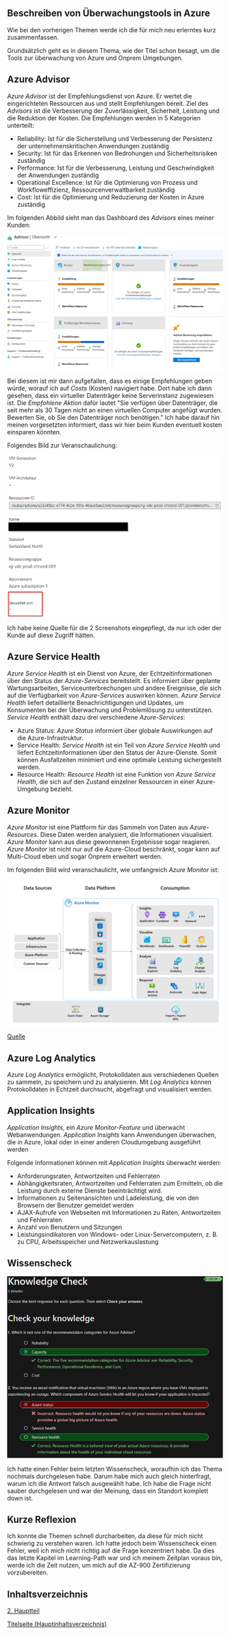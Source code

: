 ## Beschreiben von Überwachungstools in Azure

Wie bei den vorherigen Themen werde ich die für mich neu erlerntes kurz zusammenfassen.

Grundsätzlich geht es in diesem Thema, wie der Titel schon besagt, um die Tools zur überwachung von Azure und Onprem Umgebungen.

## Azure Advisor

*Azure Advisor* ist der Empfehlungsdienst von Azure. Er wertet die eingerichteten Ressourcen aus und stellt Empfehlungen bereit. Ziel des *Advisors* ist die Verbesserung der Zuverlässigkeit, Sicherheit, Leistung und die Reduktion der Kosten. Die Empfehlungen werden in 5 Kategorien unterteilt:

- Reliability: Ist für die Sicherstellung und Verbesserung der Persistenz der unternehmenskritischen Anwendungen zuständig
- Security: Ist für das Erkennen von Bedrohungen und Sicherheitsrisiken zuständig
- Performance: Ist für die Verbesserung, Leistung und Geschwindigkeit der Anwendungen zuständig
- Operational Excellence: Ist für die Optimierung von Prozess und Workfloweffizienz, Ressourcenverwaltbarkeit zuständig
- Cost: Ist für die Optimierung und Reduzierung der Kosten in Azure zuständig

Im folgenden Abbild sieht man das Dashboard des *Advisors* eines meiner Kunden:

![Advisor Dashboard](../ressources/Advisor_Dashboard.png)

Bei diesem ist mir dann aufgefallen, dass es einige Empfehlungen geben würde, worauf ich auf *Costs* (Kosten) navigiert habe. Dort habe ich dann gesehen, dass ein virtueller Datenträger keine Serverinstanz zugewiesen ist. Die *Empfohlene Aktion* dafür lautet "Sie verfügen über Datenträger, die seit mehr als 30 Tagen nicht an einen virtuellen Computer angefügt wurden. Bewerten Sie, ob Sie den Datenträger noch benötigen." Ich habe darauf hin meinen vorgesetzten informiert, dass wir hier beim Kunden eventuell kosten einsparen könnten. 

Folgendes Bild zur Veranschaulichung:

![Advisor Festplatte](../ressources/Advisor_Disk.png)

Ich habe keine Quelle für die 2 Screenshots eingepflegt, da nur ich oder der Kunde auf diese Zugriff hätten.

## Azure Service Health

*Azure Service Health* ist ein Dienst von Azure, der Echtzeitinformationen über den Status der *Azure-Services* bereitstellt. Es informiert über geplante Wartungsarbeiten, Serviceunterbrechungen und andere Ereignisse, die sich auf die Verfügbarkeit von *Azure-Services* auswirken können. *Azure Service Health* liefert detaillierte Benachrichtigungen und Updates, um Konsumenten bei der Überwachung und Problemlösung zu unterstützen. *Service Health* enthält dazu drei verschiedene *Azure-Services*:

- Azure Status: *Azure Status* informiert über globale Auswirkungen auf die Azure-Infrastruktur.
- Service Health: *Service Health* ist ein Teil von *Azure Service Health* und liefert Echtzeitinformationen über den Status der Azure-Dienste. Somit können Ausfallzeiten minimiert und eine optimale Leistung sichergestellt werden.
- Resource Health: *Resource Health* ist eine Funktion von *Azure Service Health*, die sich auf den Zustand einzelner Ressourcen in einer Azure-Umgebung bezieht.


## Azure Monitor

*Azure Monitor* ist eine Plattform für das Sammeln von Daten aus *Azure-Resources*. Diese Daten werden analysiert, die Informationen visualisiert. *Azure Monitor* kann aus diese gewonnenen Ergebnisse sogar reagieren. *Azure Monitor* ist nicht nur auf die Azure-Cloud beschränkt, sogar kann auf Multi-Cloud eben und sogar Onprem erweitert werden.

Im folgenden Bild wird veranschaulicht, wie umfangreich *Azure Monitor* ist:

![Azure Monitor](../ressources/Azure-monitor.png)

[Quelle](../4_Anhang/Quellenangabe#Availability-Zones)

## Azure Log Analytics

*Azure Log Analytics* ermöglicht, Protokolldaten aus verschiedenen Quellen zu sammeln, zu speichern und zu analysieren. Mit *Log Analytics* können Protokolldaten in Echtzeit durchsucht, abgefragt und visualisiert werden.


## Application Insights

*Application Insights*, ein *Azure Monitor-Feature* und überwacht Webanwendungen. *Application Insights* kann Anwendungen überwachen, die in Azure, lokal oder in einer anderen Cloudumgebung ausgeführt werden

Folgende Informationen können mit *Application Insights* überwacht werden:

- Anforderungsraten, Antwortzeiten und Fehlerraten
- Abhängigkeitsraten, Antwortzeiten und Fehlerraten zum Ermitteln, ob die Leistung durch externe Dienste beeinträchtigt wird.
- Informationen zu Seitenansichten und Ladeleistung, die von den Browsern der Benutzer gemeldet werden
- AJAX-Aufrufe von Webseiten mit Informationen zu Raten, Antwortzeiten und Fehlerraten
- Anzahl von Benutzern und Sitzungen
- Leistungsindikatoren von Windows- oder Linux-Servercomputern, z. B. zu CPU, Arbeitsspeicher und Netzwerkauslastung

## Wissenscheck

![Wissenscheck Monitoring](../ressources/Wissensbeurteilung_Monitoring.png)

Ich hatte einen Fehler beim letzten Wissenscheck, woraufhin ich das Thema nochmals durchgelesen habe. Darum habe mich auch gleich hinterfragt, warum ich die Antwort falsch ausgewählt habe. Ich habe die Frage nicht sauber durchgelesen und war der Meinung, dass ein Standort komplett down ist.

## Kurze Reflexion

Ich konnte die Themen schnell durcharbeiten, da diese für mich nicht schwierig zu verstehen waren. Ich hatte jedoch beim Wissenscheck einen Fehler, weil ich mich nicht richtig auf die Frage konzentriert habe. Da dies das letzte Kapitel im Learning-Path war und ich meinem Zeitplan voraus bin, werde ich die Zeit nutzen, um mich auf die AZ-900 Zertifizierung vorzubereiten. 

## Inhaltsverzeichnis

[2. Hauptteil](./README.md)

[Titelseite (Hauptinhaltsverzeichnis)](../README.md)
